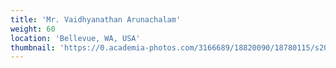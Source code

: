 ```yaml
---
title: 'Mr. Vaidhyanathan Arunachalam'
weight: 60
location: 'Bellevue, WA, USA'
thumbnail: 'https://0.academia-photos.com/3166689/18820090/18780115/s200_k.kalyanasundaram.jpg'
---
```

